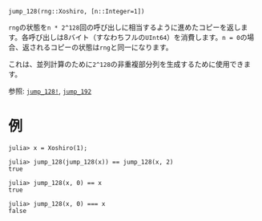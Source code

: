 ```
jump_128(rng::Xoshiro, [n::Integer=1])
```

`rng`の状態を`n * 2^128`回の呼び出しに相当するように進めたコピーを返します。各呼び出しは8バイト（すなわちフルの`UInt64`）を消費します。`n = 0`の場合、返されるコピーの状態は`rng`と同一になります。

これは、並列計算のために`2^128`の非重複部分列を生成するために使用できます。

参照: [`jump_128!`](@ref), [`jump_192`](@ref)

# 例

```julia-repl
julia> x = Xoshiro(1);

julia> jump_128(jump_128(x)) == jump_128(x, 2)
true

julia> jump_128(x, 0) == x
true

julia> jump_128(x, 0) === x
false
```

